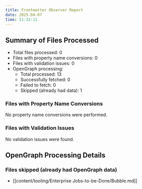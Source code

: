 ```yaml
---
title: Frontmatter Observer Report
date: 2025-04-07
time: 11:32:11
---
```


## Summary of Files Processed
- Total files processed: 0
- Files with property name conversions: 0
- Files with validation issues: 0
- OpenGraph processing:
  - Total processed: 13
  - Successfully fetched: 0
  - Failed to fetch: 0
  - Skipped (already had data): 1

### Files with Property Name Conversions
No property name conversions were performed.

### Files with Validation Issues
No validation issues were found.

## OpenGraph Processing Details

### Files skipped (already had OpenGraph data)
- [[content/tooling/Enterprise Jobs-to-be-Done/Bubble.md]]
